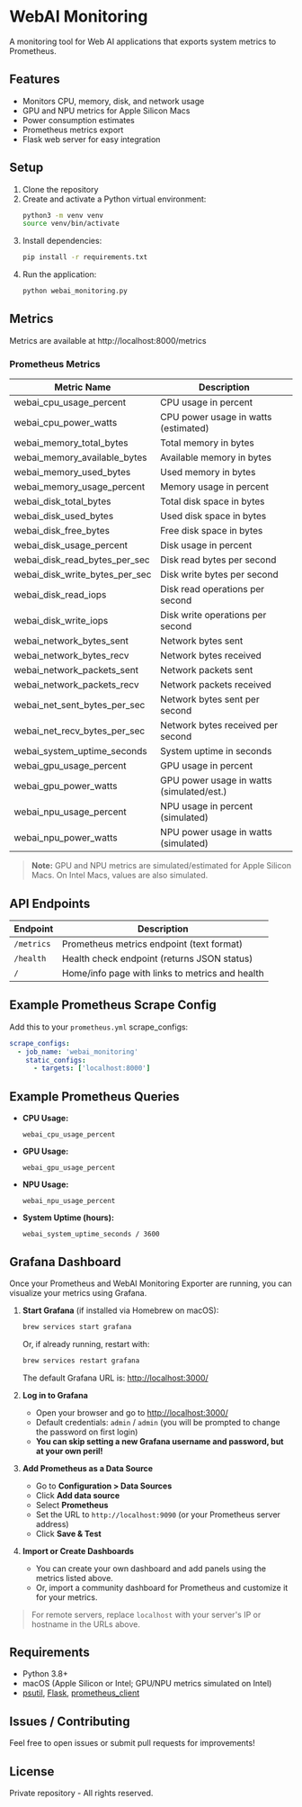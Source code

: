 # WebAI Monitoring

A monitoring tool for Web AI applications that exports system metrics to Prometheus.

## Features

- Monitors CPU, memory, disk, and network usage
- GPU and NPU metrics for Apple Silicon Macs
- Power consumption estimates
- Prometheus metrics export
- Flask web server for easy integration

## Setup

1. Clone the repository
2. Create and activate a Python virtual environment:
   ```sh
   python3 -m venv venv
   source venv/bin/activate
   ```
3. Install dependencies:
   ```sh
   pip install -r requirements.txt
   ```
4. Run the application:
   ```sh
   python webai_monitoring.py
   ```

## Metrics

Metrics are available at http://localhost:8000/metrics

### Prometheus Metrics

| Metric Name                      | Description                                 |
|----------------------------------|---------------------------------------------|
| webai_cpu_usage_percent          | CPU usage in percent                        |
| webai_cpu_power_watts            | CPU power usage in watts (estimated)        |
| webai_memory_total_bytes         | Total memory in bytes                       |
| webai_memory_available_bytes     | Available memory in bytes                   |
| webai_memory_used_bytes          | Used memory in bytes                        |
| webai_memory_usage_percent       | Memory usage in percent                     |
| webai_disk_total_bytes           | Total disk space in bytes                   |
| webai_disk_used_bytes            | Used disk space in bytes                    |
| webai_disk_free_bytes            | Free disk space in bytes                    |
| webai_disk_usage_percent         | Disk usage in percent                       |
| webai_disk_read_bytes_per_sec    | Disk read bytes per second                  |
| webai_disk_write_bytes_per_sec   | Disk write bytes per second                 |
| webai_disk_read_iops             | Disk read operations per second             |
| webai_disk_write_iops            | Disk write operations per second            |
| webai_network_bytes_sent         | Network bytes sent                          |
| webai_network_bytes_recv         | Network bytes received                      |
| webai_network_packets_sent       | Network packets sent                        |
| webai_network_packets_recv       | Network packets received                    |
| webai_net_sent_bytes_per_sec     | Network bytes sent per second               |
| webai_net_recv_bytes_per_sec     | Network bytes received per second           |
| webai_system_uptime_seconds      | System uptime in seconds                    |
| webai_gpu_usage_percent          | GPU usage in percent                        |
| webai_gpu_power_watts            | GPU power usage in watts (simulated/est.)   |
| webai_npu_usage_percent          | NPU usage in percent (simulated)            |
| webai_npu_power_watts            | NPU power usage in watts (simulated)        |

> **Note:** GPU and NPU metrics are simulated/estimated for Apple Silicon Macs. On Intel Macs, values are also simulated.

## API Endpoints

| Endpoint      | Description                                      |
|--------------|--------------------------------------------------|
| `/metrics`   | Prometheus metrics endpoint (text format)         |
| `/health`    | Health check endpoint (returns JSON status)       |
| `/`          | Home/info page with links to metrics and health   |

## Example Prometheus Scrape Config

Add this to your `prometheus.yml` scrape_configs:

```yaml
scrape_configs:
  - job_name: 'webai_monitoring'
    static_configs:
      - targets: ['localhost:8000']
```

## Example Prometheus Queries

- **CPU Usage:**
  ```promql
  webai_cpu_usage_percent
  ```
- **GPU Usage:**
  ```promql
  webai_gpu_usage_percent
  ```
- **NPU Usage:**
  ```promql
  webai_npu_usage_percent
  ```
- **System Uptime (hours):**
  ```promql
  webai_system_uptime_seconds / 3600
  ```

## Grafana Dashboard

Once your Prometheus and WebAI Monitoring Exporter are running, you can visualize your metrics using Grafana.

1. **Start Grafana** (if installed via Homebrew on macOS):
   ```sh
   brew services start grafana
   ```
   Or, if already running, restart with:
   ```sh
   brew services restart grafana
   ```
   The default Grafana URL is: [http://localhost:3000/](http://localhost:3000/)

2. **Log in to Grafana**
   - Open your browser and go to [http://localhost:3000/](http://localhost:3000/)
   - Default credentials: `admin` / `admin` (you will be prompted to change the password on first login)
   - **You can skip setting a new Grafana username and password, but at your own peril!**

3. **Add Prometheus as a Data Source**
   - Go to **Configuration > Data Sources**
   - Click **Add data source**
   - Select **Prometheus**
   - Set the URL to `http://localhost:9090` (or your Prometheus server address)
   - Click **Save & Test**

4. **Import or Create Dashboards**
   - You can create your own dashboard and add panels using the metrics listed above.
   - Or, import a community dashboard for Prometheus and customize it for your metrics.

> For remote servers, replace `localhost` with your server's IP or hostname in the URLs above.

## Requirements

- Python 3.8+
- macOS (Apple Silicon or Intel; GPU/NPU metrics simulated on Intel)
- [psutil](https://pypi.org/project/psutil/), [Flask](https://pypi.org/project/Flask/), [prometheus_client](https://pypi.org/project/prometheus_client/)

## Issues / Contributing

Feel free to open issues or submit pull requests for improvements!

## License

Private repository - All rights reserved.